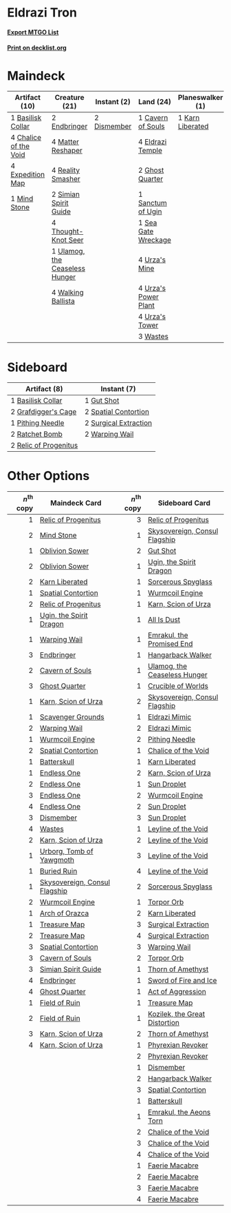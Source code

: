 # Eldrazi Tron

#### [Export MTGO List](../collection/Eldrazi%20Tron/Eldrazi%20Tron.txt)
#### [Print on decklist.org](http://decklist.org/?deckmain=2%09All%20Is%20Dust%0A1%09Basilisk%20Collar%0A1%09Cavern%20of%20Souls%0A4%09Chalice%20of%20the%20Void%0A2%09Dismember%0A4%09Eldrazi%20Temple%0A2%09Endbringer%0A4%09Expedition%20Map%0A2%09Ghost%20Quarter%0A1%09Karn%20Liberated%0A4%09Matter%20Reshaper%0A1%09Mind%20Stone%0A4%09Reality%20Smasher%0A1%09Sanctum%20of%20Ugin%0A1%09Sea%20Gate%20Wreckage%0A2%09Simian%20Spirit%20Guide%0A4%09Thought-Knot%20Seer%0A1%09Ulamog,%20the%20Ceaseless%20Hunger%0A4%09Urza's%20Mine%0A4%09Urza's%20Power%20Plant%0A4%09Urza's%20Tower%0A4%09Walking%20Ballista%0A3%09Wastes&deckside=1%09Basilisk%20Collar%0A2%09Grafdigger's%20Cage%0A1%09Gut%20Shot%0A1%09Pithing%20Needle%0A2%09Ratchet%20Bomb%0A2%09Relic%20of%20Progenitus%0A2%09Spatial%20Contortion%0A2%09Surgical%20Extraction%0A2%09Warping%20Wail)
# Maindeck

|                                         Artifact (10)                                          |                                              Creature (21)                                              |                                     Instant (2)                                      |                                           Land (24)                                           |                                     Planeswalker (1)                                      |                                      Sorcery (2)                                       |
|------------------------------------------------------------------------------------------------|---------------------------------------------------------------------------------------------------------|--------------------------------------------------------------------------------------|-----------------------------------------------------------------------------------------------|-------------------------------------------------------------------------------------------|----------------------------------------------------------------------------------------|
|1 [Basilisk Collar](http://gatherer.wizards.com/Pages/Card/Details.aspx?multiverseid=426041)    |2 [Endbringer](http://gatherer.wizards.com/Pages/Card/Details.aspx?multiverseid=407513)                  |2 [Dismember](http://gatherer.wizards.com/Pages/Card/Details.aspx?multiverseid=397830)|1 [Cavern of Souls](http://gatherer.wizards.com/Pages/Card/Details.aspx?multiverseid=426057)   |1 [Karn Liberated](http://gatherer.wizards.com/Pages/Card/Details.aspx?multiverseid=397828)|2 [All Is Dust](http://gatherer.wizards.com/Pages/Card/Details.aspx?multiverseid=397750)|
|4 [Chalice of the Void](http://gatherer.wizards.com/Pages/Card/Details.aspx?multiverseid=370411)|4 [Matter Reshaper](http://gatherer.wizards.com/Pages/Card/Details.aspx?multiverseid=407516)             |                                                                                      |4 [Eldrazi Temple](http://gatherer.wizards.com/Pages/Card/Details.aspx?multiverseid=397690)    |                                                                                           |                                                                                        |
|4 [Expedition Map](http://gatherer.wizards.com/Pages/Card/Details.aspx?multiverseid=397742)     |4 [Reality Smasher](http://gatherer.wizards.com/Pages/Card/Details.aspx?multiverseid=407517)             |                                                                                      |2 [Ghost Quarter](http://gatherer.wizards.com/Pages/Card/Details.aspx?multiverseid=430470)     |                                                                                           |                                                                                        |
|1 [Mind Stone](http://gatherer.wizards.com/Pages/Card/Details.aspx?multiverseid=438785)         |2 [Simian Spirit Guide](http://gatherer.wizards.com/Pages/Card/Details.aspx?multiverseid=442137)         |                                                                                      |1 [Sanctum of Ugin](http://gatherer.wizards.com/Pages/Card/Details.aspx?multiverseid=402022)   |                                                                                           |                                                                                        |
|                                                                                                |4 [Thought-Knot Seer](http://gatherer.wizards.com/Pages/Card/Details.aspx?multiverseid=407519)           |                                                                                      |1 [Sea Gate Wreckage](http://gatherer.wizards.com/Pages/Card/Details.aspx?multiverseid=407687) |                                                                                           |                                                                                        |
|                                                                                                |1 [Ulamog, the Ceaseless Hunger](http://gatherer.wizards.com/Pages/Card/Details.aspx?multiverseid=402079)|                                                                                      |4 [Urza's Mine](http://gatherer.wizards.com/Pages/Card/Details.aspx?multiverseid=220947)       |                                                                                           |                                                                                        |
|                                                                                                |4 [Walking Ballista](http://gatherer.wizards.com/Pages/Card/Details.aspx?multiverseid=423848)            |                                                                                      |4 [Urza's Power Plant](http://gatherer.wizards.com/Pages/Card/Details.aspx?multiverseid=220951)|                                                                                           |                                                                                        |
|                                                                                                |                                                                                                         |                                                                                      |4 [Urza's Tower](http://gatherer.wizards.com/Pages/Card/Details.aspx?multiverseid=220955)      |                                                                                           |                                                                                        |
|                                                                                                |                                                                                                         |                                                                                      |3 [Wastes](http://gatherer.wizards.com/Pages/Card/Details.aspx?multiverseid=407693)            |                                                                                           |                                                                                        |


# Sideboard

|                                          Artifact (8)                                          |                                          Instant (7)                                           |
|------------------------------------------------------------------------------------------------|------------------------------------------------------------------------------------------------|
|1 [Basilisk Collar](http://gatherer.wizards.com/Pages/Card/Details.aspx?multiverseid=426041)    |1 [Gut Shot](http://gatherer.wizards.com/Pages/Card/Details.aspx?multiverseid=397673)           |
|2 [Grafdigger's Cage](http://gatherer.wizards.com/Pages/Card/Details.aspx?multiverseid=426046)  |2 [Spatial Contortion](http://gatherer.wizards.com/Pages/Card/Details.aspx?multiverseid=407518) |
|1 [Pithing Needle](http://gatherer.wizards.com/Pages/Card/Details.aspx?multiverseid=425815)     |2 [Surgical Extraction](http://gatherer.wizards.com/Pages/Card/Details.aspx?multiverseid=397706)|
|2 [Ratchet Bomb](http://gatherer.wizards.com/Pages/Card/Details.aspx?multiverseid=205482)       |2 [Warping Wail](http://gatherer.wizards.com/Pages/Card/Details.aspx?multiverseid=407522)       |
|2 [Relic of Progenitus](http://gatherer.wizards.com/Pages/Card/Details.aspx?multiverseid=205326)|                                                                                                |


# Other Options

|*n*<sup>th</sup> copy|                                             Maindeck Card                                              |*n*<sup>th</sup> copy|                                             Sideboard Card                                             |
|--------------------:|--------------------------------------------------------------------------------------------------------|--------------------:|--------------------------------------------------------------------------------------------------------|
|                    1|[Relic of Progenitus](http://gatherer.wizards.com/Pages/Card/Details.aspx?multiverseid=205326)          |                    3|[Relic of Progenitus](http://gatherer.wizards.com/Pages/Card/Details.aspx?multiverseid=205326)          |
|                    2|[Mind Stone](http://gatherer.wizards.com/Pages/Card/Details.aspx?multiverseid=438785)                   |                    1|[Skysovereign, Consul Flagship](http://gatherer.wizards.com/Pages/Card/Details.aspx?multiverseid=417807)|
|                    1|[Oblivion Sower](http://gatherer.wizards.com/Pages/Card/Details.aspx?multiverseid=401683)               |                    2|[Gut Shot](http://gatherer.wizards.com/Pages/Card/Details.aspx?multiverseid=397673)                     |
|                    2|[Oblivion Sower](http://gatherer.wizards.com/Pages/Card/Details.aspx?multiverseid=401683)               |                    1|[Ugin, the Spirit Dragon](http://gatherer.wizards.com/Pages/Card/Details.aspx?multiverseid=394086)      |
|                    2|[Karn Liberated](http://gatherer.wizards.com/Pages/Card/Details.aspx?multiverseid=397828)               |                    1|[Sorcerous Spyglass](http://gatherer.wizards.com/Pages/Card/Details.aspx?multiverseid=435407)           |
|                    1|[Spatial Contortion](http://gatherer.wizards.com/Pages/Card/Details.aspx?multiverseid=407518)           |                    1|[Wurmcoil Engine](http://gatherer.wizards.com/Pages/Card/Details.aspx?multiverseid=425825)              |
|                    2|[Relic of Progenitus](http://gatherer.wizards.com/Pages/Card/Details.aspx?multiverseid=205326)          |                    1|[Karn, Scion of Urza](http://gatherer.wizards.com/Pages/Card/Details.aspx?multiverseid=442889)          |
|                    1|[Ugin, the Spirit Dragon](http://gatherer.wizards.com/Pages/Card/Details.aspx?multiverseid=394086)      |                    1|[All Is Dust](http://gatherer.wizards.com/Pages/Card/Details.aspx?multiverseid=397750)                  |
|                    1|[Warping Wail](http://gatherer.wizards.com/Pages/Card/Details.aspx?multiverseid=407522)                 |                    1|[Emrakul, the Promised End](http://gatherer.wizards.com/Pages/Card/Details.aspx?multiverseid=414295)    |
|                    3|[Endbringer](http://gatherer.wizards.com/Pages/Card/Details.aspx?multiverseid=407513)                   |                    1|[Hangarback Walker](http://gatherer.wizards.com/Pages/Card/Details.aspx?multiverseid=420600)            |
|                    2|[Cavern of Souls](http://gatherer.wizards.com/Pages/Card/Details.aspx?multiverseid=426057)              |                    1|[Ulamog, the Ceaseless Hunger](http://gatherer.wizards.com/Pages/Card/Details.aspx?multiverseid=402079) |
|                    3|[Ghost Quarter](http://gatherer.wizards.com/Pages/Card/Details.aspx?multiverseid=430470)                |                    1|[Crucible of Worlds](http://gatherer.wizards.com/Pages/Card/Details.aspx?multiverseid=420598)           |
|                    1|[Karn, Scion of Urza](http://gatherer.wizards.com/Pages/Card/Details.aspx?multiverseid=442889)          |                    2|[Skysovereign, Consul Flagship](http://gatherer.wizards.com/Pages/Card/Details.aspx?multiverseid=417807)|
|                    1|[Scavenger Grounds](http://gatherer.wizards.com/Pages/Card/Details.aspx?multiverseid=430871)            |                    1|[Eldrazi Mimic](http://gatherer.wizards.com/Pages/Card/Details.aspx?multiverseid=407512)                |
|                    2|[Warping Wail](http://gatherer.wizards.com/Pages/Card/Details.aspx?multiverseid=407522)                 |                    2|[Eldrazi Mimic](http://gatherer.wizards.com/Pages/Card/Details.aspx?multiverseid=407512)                |
|                    1|[Wurmcoil Engine](http://gatherer.wizards.com/Pages/Card/Details.aspx?multiverseid=425825)              |                    2|[Pithing Needle](http://gatherer.wizards.com/Pages/Card/Details.aspx?multiverseid=425815)               |
|                    2|[Spatial Contortion](http://gatherer.wizards.com/Pages/Card/Details.aspx?multiverseid=407518)           |                    1|[Chalice of the Void](http://gatherer.wizards.com/Pages/Card/Details.aspx?multiverseid=370411)          |
|                    1|[Batterskull](http://gatherer.wizards.com/Pages/Card/Details.aspx?multiverseid=233055)                  |                    1|[Karn Liberated](http://gatherer.wizards.com/Pages/Card/Details.aspx?multiverseid=397828)               |
|                    1|[Endless One](http://gatherer.wizards.com/Pages/Card/Details.aspx?multiverseid=401871)                  |                    2|[Karn, Scion of Urza](http://gatherer.wizards.com/Pages/Card/Details.aspx?multiverseid=442889)          |
|                    2|[Endless One](http://gatherer.wizards.com/Pages/Card/Details.aspx?multiverseid=401871)                  |                    1|[Sun Droplet](http://gatherer.wizards.com/Pages/Card/Details.aspx?multiverseid=376530)                  |
|                    3|[Endless One](http://gatherer.wizards.com/Pages/Card/Details.aspx?multiverseid=401871)                  |                    2|[Wurmcoil Engine](http://gatherer.wizards.com/Pages/Card/Details.aspx?multiverseid=425825)              |
|                    4|[Endless One](http://gatherer.wizards.com/Pages/Card/Details.aspx?multiverseid=401871)                  |                    2|[Sun Droplet](http://gatherer.wizards.com/Pages/Card/Details.aspx?multiverseid=376530)                  |
|                    3|[Dismember](http://gatherer.wizards.com/Pages/Card/Details.aspx?multiverseid=397830)                    |                    3|[Sun Droplet](http://gatherer.wizards.com/Pages/Card/Details.aspx?multiverseid=376530)                  |
|                    4|[Wastes](http://gatherer.wizards.com/Pages/Card/Details.aspx?multiverseid=407693)                       |                    1|[Leyline of the Void](http://gatherer.wizards.com/Pages/Card/Details.aspx?multiverseid=205013)          |
|                    2|[Karn, Scion of Urza](http://gatherer.wizards.com/Pages/Card/Details.aspx?multiverseid=442889)          |                    2|[Leyline of the Void](http://gatherer.wizards.com/Pages/Card/Details.aspx?multiverseid=205013)          |
|                    1|[Urborg, Tomb of Yawgmoth](http://gatherer.wizards.com/Pages/Card/Details.aspx?multiverseid=287330)     |                    3|[Leyline of the Void](http://gatherer.wizards.com/Pages/Card/Details.aspx?multiverseid=205013)          |
|                    1|[Buried Ruin](http://gatherer.wizards.com/Pages/Card/Details.aspx?multiverseid=446977)                  |                    4|[Leyline of the Void](http://gatherer.wizards.com/Pages/Card/Details.aspx?multiverseid=205013)          |
|                    1|[Skysovereign, Consul Flagship](http://gatherer.wizards.com/Pages/Card/Details.aspx?multiverseid=417807)|                    2|[Sorcerous Spyglass](http://gatherer.wizards.com/Pages/Card/Details.aspx?multiverseid=435407)           |
|                    2|[Wurmcoil Engine](http://gatherer.wizards.com/Pages/Card/Details.aspx?multiverseid=425825)              |                    1|[Torpor Orb](http://gatherer.wizards.com/Pages/Card/Details.aspx?multiverseid=233069)                   |
|                    1|[Arch of Orazca](http://gatherer.wizards.com/Pages/Card/Details.aspx?multiverseid=439849)               |                    2|[Karn Liberated](http://gatherer.wizards.com/Pages/Card/Details.aspx?multiverseid=397828)               |
|                    1|[Treasure Map](http://gatherer.wizards.com/Pages/Card/Details.aspx?multiverseid=435410)                 |                    3|[Surgical Extraction](http://gatherer.wizards.com/Pages/Card/Details.aspx?multiverseid=397706)          |
|                    2|[Treasure Map](http://gatherer.wizards.com/Pages/Card/Details.aspx?multiverseid=435410)                 |                    4|[Surgical Extraction](http://gatherer.wizards.com/Pages/Card/Details.aspx?multiverseid=397706)          |
|                    3|[Spatial Contortion](http://gatherer.wizards.com/Pages/Card/Details.aspx?multiverseid=407518)           |                    3|[Warping Wail](http://gatherer.wizards.com/Pages/Card/Details.aspx?multiverseid=407522)                 |
|                    3|[Cavern of Souls](http://gatherer.wizards.com/Pages/Card/Details.aspx?multiverseid=426057)              |                    2|[Torpor Orb](http://gatherer.wizards.com/Pages/Card/Details.aspx?multiverseid=233069)                   |
|                    3|[Simian Spirit Guide](http://gatherer.wizards.com/Pages/Card/Details.aspx?multiverseid=442137)          |                    1|[Thorn of Amethyst](http://gatherer.wizards.com/Pages/Card/Details.aspx?multiverseid=140166)            |
|                    4|[Endbringer](http://gatherer.wizards.com/Pages/Card/Details.aspx?multiverseid=407513)                   |                    1|[Sword of Fire and Ice](http://gatherer.wizards.com/Pages/Card/Details.aspx?multiverseid=370471)        |
|                    4|[Ghost Quarter](http://gatherer.wizards.com/Pages/Card/Details.aspx?multiverseid=430470)                |                    1|[Act of Aggression](http://gatherer.wizards.com/Pages/Card/Details.aspx?multiverseid=405118)            |
|                    1|[Field of Ruin](http://gatherer.wizards.com/Pages/Card/Details.aspx?multiverseid=435415)                |                    1|[Treasure Map](http://gatherer.wizards.com/Pages/Card/Details.aspx?multiverseid=435410)                 |
|                    2|[Field of Ruin](http://gatherer.wizards.com/Pages/Card/Details.aspx?multiverseid=435415)                |                    1|[Kozilek, the Great Distortion](http://gatherer.wizards.com/Pages/Card/Details.aspx?multiverseid=407514)|
|                    3|[Karn, Scion of Urza](http://gatherer.wizards.com/Pages/Card/Details.aspx?multiverseid=442889)          |                    2|[Thorn of Amethyst](http://gatherer.wizards.com/Pages/Card/Details.aspx?multiverseid=140166)            |
|                    4|[Karn, Scion of Urza](http://gatherer.wizards.com/Pages/Card/Details.aspx?multiverseid=442889)          |                    1|[Phyrexian Revoker](http://gatherer.wizards.com/Pages/Card/Details.aspx?multiverseid=220589)            |
|                     |                                                                                                        |                    2|[Phyrexian Revoker](http://gatherer.wizards.com/Pages/Card/Details.aspx?multiverseid=220589)            |
|                     |                                                                                                        |                    1|[Dismember](http://gatherer.wizards.com/Pages/Card/Details.aspx?multiverseid=397830)                    |
|                     |                                                                                                        |                    2|[Hangarback Walker](http://gatherer.wizards.com/Pages/Card/Details.aspx?multiverseid=420600)            |
|                     |                                                                                                        |                    3|[Spatial Contortion](http://gatherer.wizards.com/Pages/Card/Details.aspx?multiverseid=407518)           |
|                     |                                                                                                        |                    1|[Batterskull](http://gatherer.wizards.com/Pages/Card/Details.aspx?multiverseid=233055)                  |
|                     |                                                                                                        |                    1|[Emrakul, the Aeons Torn](http://gatherer.wizards.com/Pages/Card/Details.aspx?multiverseid=397905)      |
|                     |                                                                                                        |                    2|[Chalice of the Void](http://gatherer.wizards.com/Pages/Card/Details.aspx?multiverseid=370411)          |
|                     |                                                                                                        |                    3|[Chalice of the Void](http://gatherer.wizards.com/Pages/Card/Details.aspx?multiverseid=370411)          |
|                     |                                                                                                        |                    4|[Chalice of the Void](http://gatherer.wizards.com/Pages/Card/Details.aspx?multiverseid=370411)          |
|                     |                                                                                                        |                    1|[Faerie Macabre](http://gatherer.wizards.com/Pages/Card/Details.aspx?multiverseid=370410)               |
|                     |                                                                                                        |                    2|[Faerie Macabre](http://gatherer.wizards.com/Pages/Card/Details.aspx?multiverseid=370410)               |
|                     |                                                                                                        |                    3|[Faerie Macabre](http://gatherer.wizards.com/Pages/Card/Details.aspx?multiverseid=370410)               |
|                     |                                                                                                        |                    4|[Faerie Macabre](http://gatherer.wizards.com/Pages/Card/Details.aspx?multiverseid=370410)               |

